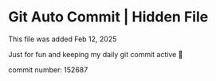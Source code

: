# Git Auto Commit | Hidden File

This file was added Feb 12, 2025

Just for fun and keeping my daily git commit active 🤪

commit number: 152687
